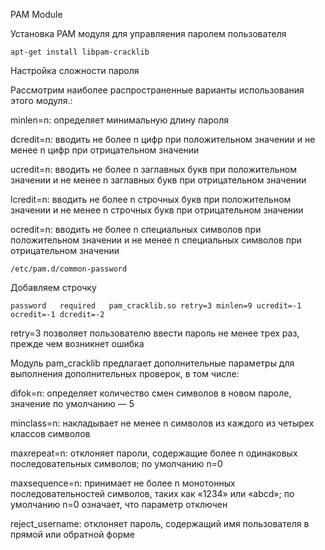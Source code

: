 PAM Module

Установка PAM модуля для управляения паролем пользователя

```
apt-get install libpam-cracklib
```

Настройка сложности пароля

Рассмотрим наиболее распространенные варианты использования этого модуля.:

minlen=n: определяет минимальную длину пароля

dcredit=n: вводить не более n цифр при положительном значении и не менее n цифр при отрицательном значении

ucredit=n: вводить не более n заглавных букв при положительном значении и не менее n заглавных букв при отрицательном значении

lcredit=n: вводить не более n строчных букв при положительном значении и не менее n строчных букв при отрицательном значении

ocredit=n: вводить не более n специальных символов при положительном значении и не менее n специальных символов при отрицательном значении

```
/etc/pam.d/common-password

```
Добавляем строчку
```
password   required   pam_cracklib.so retry=3 minlen=9 ucredit=-1 ocredit=-1 dcredit=-2
```
retry=3 позволяет пользователю ввести пароль не менее трех раз, прежде чем возникнет ошибка

Модуль pam_cracklib предлагает дополнительные параметры для выполнения дополнительных проверок, в том числе:

difok=n: определяет количество смен символов в новом пароле, значение по умолчанию — 5

minclass=n: накладывает не менее n символов из каждого из четырех классов символов

maxrepeat=n: отклоняет пароли, содержащие более n одинаковых последовательных символов; по умолчанию n=0

maxsequence=n: принимает не более n монотонных последовательностей символов, таких как «1234» 
или «abcd»; по умолчанию n=0 означает, что параметр отключен

reject_username: отклоняет пароль, содержащий имя пользователя в прямой или обратной форме
